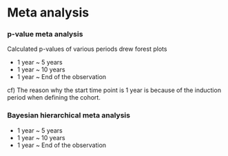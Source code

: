 # Meta analysis

### p-value meta analysis

Calculated p-values of various periods drew forest plots

- 1 year ~ 5 years
- 1 year ~ 10 years
- 1 year ~ End of the observation

cf) The reason why the start time point is 1 year is because of the induction period when defining the cohort.

### Bayesian hierarchical meta analysis

- 1 year ~ 5 years
- 1 year ~ 10 years
- 1 year ~ End of the observation
